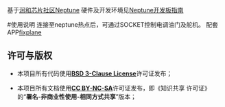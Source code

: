 基于[润和芯片社区Neptune](https://gitee.com/hihopeorg/Neptune-HarmonyOS-IOT)
硬件及开发环境见[Neptune开发板指南](https://gitee.com/hihopeorg/docs/tree/master/Neptune)

#使用说明
连接至neptune热点后，可通过SOCKET控制电调油门及舵机。
配套APP[fixplane](https://github.com/echoming/fixpalane4.0)

## 许可与版权

- 本项目所有代码使用[**BSD 3-Clause License**](https://opensource.org/licenses/BSD-3-Clause)许可证发布；

- 本项目所有文档使用[**CC BY-NC-SA**](https://creativecommons.org/licenses/by-nc-sa/4.0/)许可证发布，即《知识共享
许可证》的“**署名-非商业性使用-相同方式共享**”版本；
